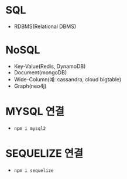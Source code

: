 # SQL

- RDBMS(Relational DBMS)

# NoSQL

- Key-Value(Redis, DynamoDB)
- Document(mongoDB)
- Wide-Column(예: cassandra, cloud bigtable)
- Graph(neo4j)

# MYSQL 연결

- `npm i mysql2`

# SEQUELIZE 연결

- `npm i sequelize`
